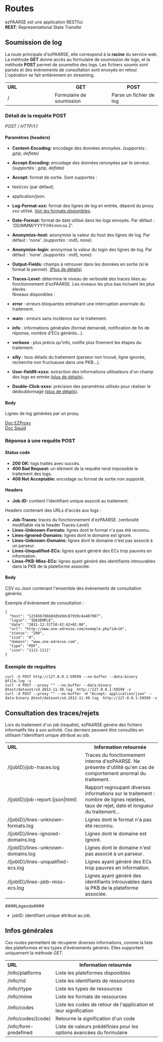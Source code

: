 # Routes #

ezPAARSE est une application RESTful.  
**REST**: Representational State Transfer

## Soumission de log ##
La route principale d'ezPAARSE, elle correspond à la **racine** du service web. La méthode **GET** donne accès au formulaire de soumission de logs, et la méthode **POST** permet de soumettre des logs. Les fichiers soumis sont parsés et des évènements de consultation sont envoyés en retour. L'opération se fait entièrement en streaming.

<table>
  <tr>
      <th style="text-align:left;width:140px;">URL</th>
      <th> GET </th>
      <th> POST </th>
  </tr>
  <tr>
    <td>/</td>
    <td>Formulaire de soumission</td>
    <td>Parse un fichier de log</td>
  </tr>
</table>

 
### Détail de la requête POST ###

*POST / HTTP/1.1*

#### Paramètres (headers) ####
-   **Content-Encoding:** encodage des données envoyées. *(supportés : gzip, deflate)*  
-   **Accept-Encoding:** encodage des données renvoyées par le serveur. *(supportés : gzip, deflate)*  
-   **Accept:** format de sortie. Sont supportés :  
  - text/csv (par défaut).
  - application/json.
-   **Log-Format-*xxx*:** format des lignes de log en entrée, dépend du proxy *xxx* utilisé. [Voir les formats disponibles](./formats.html).
-   **Date-Format:** format de date utilisé dans les logs envoyés. Par défaut : 'DD/MMM/YYYY:HH:mm:ss Z'.  
-   **Anonymize-host:** anonymise la valeur du host des lignes de log. Par défaut : 'none'. *(supportés : md5, none)*.  
-   **Anonymize-login:** anonymise la valeur du login des lignes de log. Par défaut : 'none'. *(supportés : md5, none)*.  
-   **Output-Fields:** champs à retrouver dans les données en sortie (si le format le permet). [(Plus de détails)](./outputfields.html)  
-   **Traces-Level:** détermine le niveau de verbosité des traces liées au fonctionnement d'ezPAARSE. Les niveaux les plus bas incluent les plus élevés.  
Niveaux disponibles :
  - **error** : erreurs bloquantes entraînant une interruption anormale du traitement.  
  - **warn** : erreurs sans incidence sur le traitement.  
  - **info** : informations générales (format demandé, notification de fin de réponse, nombre d'ECs générés...).  
  - **verbose** : plus précis qu'info, notifie plus finement les étapes du traitement.  
  - **silly** : tous détails du traitement (parseur non trouvé, ligne ignorée, recherche non fructueuse dans une PKB...).  

-   **User-fieldN-xxxx:** extraction des informations utilisateurs d'un champ des logs en entrée [(plus de détails)](./userfields.html).  
-   **Double-Click-xxxx:** précision des paramètres utilisés pour réaliser le dédoublonnage [(plus de détails)](./doubleclick.html).  

#### Body ####

Lignes de log générées par un proxy.

[Doc EZProxy](http://www.oclc.org/support/documentation/ezproxy/cfg/logformat/)  
[Doc Squid](http://www.squid-cache.org/Doc/config/logformat/)

### Réponse à une requête POST ###

#### Status code ####

-   **200 OK:** logs traités avec succès.
-   **400 Bad Request:** un élément de la requête rend impossible le traitement des logs.
-   **406 Not Acceptable:** encodage ou format de sortie non supporté.

#### Headers ####
-   **Job-ID:** contient l'identifiant unique associé au traitement.  

Headers contenant des URLs d'accès aux logs :  

-   **Job-Traces:** traces du fonctionnement d'ezPAARSE. (verbosité modifiable via le header Traces-Level)  
-   **Lines-Unknown-Formats:** lignes dont le format n'a pas été reconnu.  
-   **Lines-Ignored-Domains:** lignes dont le domaine est ignoré.  
-   **Lines-Unknown-Domains:** lignes dont le domaine n'est pas associé à un parseur.  
-   **Lines-Unqualified-ECs:** lignes ayant généré des ECs trop pauvres en information.  
-   **Lines-PKB-Miss-ECs:** lignes ayant généré des identifiants introuvables dans la PKB de la plateforme associée.  

#### Body ####

CSV ou Json contenant l'ensemble des évènements de consultation générés.

Exemple d'évènement de consultation :

```
{
  "host": "1234567d6b8dd5dddc87939c4a407987",
  "login": "IDEXEMPLE",
  "date": "2011-12-31T10:42:42+01:00",
  "url": "http://www.une-adresse.com/exemple.php?id=16",
  "status": "200",
  "size": "0",
  "domain": "www.une-adresse.com",
  "type": "PDF",
  "issn": "1111-1111"
}
```

### Exemple de requêtes ###
```shell
curl -X POST http://127.0.0.1:59599 --no-buffer --data-binary @file.log -v
curl -X POST --proxy "" --no-buffer --data-binary @test/dataset/sd.2012-11-30.log  http://127.0.0.1:59599 -v
curl -X POST --proxy "" --no-buffer -H "Accept: application/json" --data-binary @test/dataset/sd.2012-11-30.log  http://127.0.0.1:59599 -v
```

## Consultation des traces/rejets ##

Lors du traitement d'un job (requête), ezPAARSE génère des fichiers informatifs liés à son activité. Ces derniers peuvent être consultés en utilisant l'identifiant unique attribué au job.

<table>
    <tr>
        <th style="text-align:left;width:240px;">URL</th>
        <th>Information retournée</th>
    </tr>
    <tr>
      <td>/{jobID}/job-traces.log</td>
      <td>Traces du fonctionnement interne d'ezPAARSE. Ne présente d'utilité qu'en cas de comportement anormal du traitement.</td>
    </tr>
    <tr>
      <td>/{jobID}/job-report.(json|html)</td>
      <td>Rapport regroupant diverses informations sur le traitement : nombre de lignes rejetées, taux de rejet, date et longueur du traitement...</td>
    </tr>
    <tr>
      <td>/{jobID}/lines-unknown-formats.log</td>
      <td>Lignes dont le format n'a pas été reconnu.</td>
    </tr>
    <tr>
      <td>/{jobID}/lines-ignored-domains.log</td>
      <td>Lignes dont le domaine est ignoré.</td>
    </tr>
    <tr>
      <td>/{jobID}/lines-unknown-domains.log</td>
      <td>Lignes dont le domaine n'est pas associé à un parseur.</td>
    </tr>
    <tr>
      <td>/{jobID}/lines-unqualified-ecs.log</td>
      <td>Lignes ayant généré des ECs trop pauvres en information.</td>
    </tr>
    <tr>
      <td>/{jobID}/lines-pkb-miss-ecs.log</td>
      <td>Lignes ayant généré des identifiants introuvables dans la PKB de la plateforme associée.</td>
    </tr>
</table>

####Légende####

- jobID: identifiant unique attribué au job.

## Infos générales ##
Ces routes permettent de récupérer diverses informations, comme la liste des plateformes et les types d'évènements générés. Elles supportent uniquement la méthode *GET*.

<table>
    <tr>
        <th style="text-align:left;width:140px;">URL</th>
        <th>Information retournée</th>
    </tr>
    <tr>
      <td>
        /info/platforms</td>
      <td>Liste les plateformes disponibles</td>
    </tr>
    <tr>
      <td>
        /info/rid</td>
      <td>Liste les identifiants de ressources</td>
    </tr>
    <tr>
      <td>
        /info/rtype</td>
      <td>Liste les types de ressources</td>
    </tr>
    <tr>
      <td>
        /info/mime</td>
      <td>Liste les formats de ressources</td>
    </tr>
    <tr>
      <td>
        /info/codes</td>
      <td>Liste les codes de retour de l'application et leur signification</td>
    </tr>
    <tr>
      <td>
        /info/codes/{code}</td>
      <td>Retourne la signification d'un code</td>
    </tr>
    <tr>
      <td>
        /info/form-predefined</td>
      <td>Liste de valeurs prédéfinies pour les options avancées du formulaire</td>
    </tr>
</table>